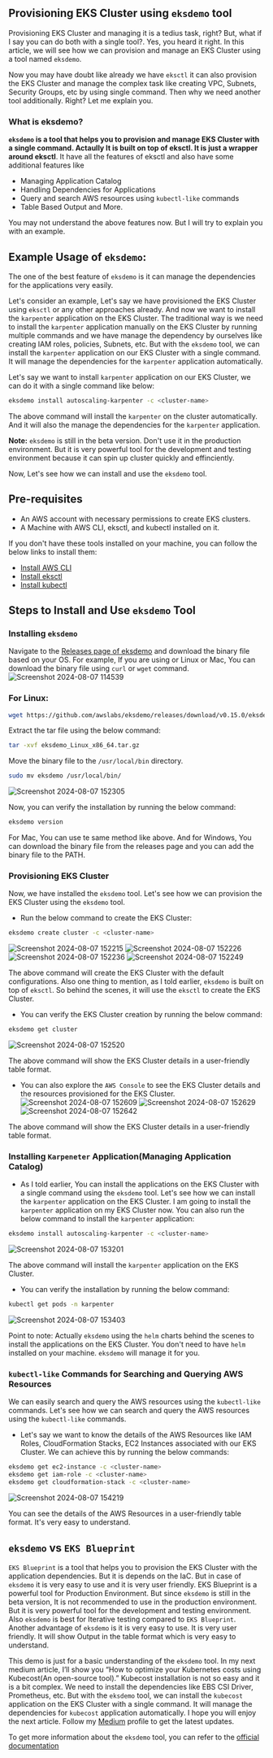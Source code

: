 ## Provisioning EKS Cluster using `eksdemo` tool

Provisioning EKS Cluster and managing it is a tedius task, right? But, what if I say you can do both with a single tool?. Yes, you heard it right. In this article, we will see how we can provision and manage an EKS Cluster using a tool named `eksdemo`.

Now you may have doubt like already we have `eksctl` it can also provision the EKS Cluster and manage the complex task like creating VPC, Subnets, Security Groups, etc by using single command. Then why we need another tool additionally. Right? Let me explain you.

### What is eksdemo?

**`eksdemo` is a tool that helps you to provision and manage EKS Cluster with a single command. Actaully It is built on top of eksctl. It is just a wrapper around eksctl**. It have all the features of eksctl and also have some additional features like

- Managing Application Catalog
- Handling Dependencies for Applications
- Query and search AWS resources using `kubectl-like` commands
- Table Based Output and More.

You may not understand the above features now. But I will try to explain you with an example.

## Example Usage of `eksdemo`:

The one of the best feature of `eksdemo` is it can manage the dependencies for the applications very easily.<br>

Let's consider an example, Let's say we have provisioned the EKS Cluster using `eksctl` or any other approaches already. And now we want to install the `karpenter` application on the EKS Cluster. The traditional way is we need to install the `karpenter` application manually on the EKS Cluster by running multiple commands and we have manage the dependency by ourselves like creating IAM roles, policies, Subnets, etc. But with the `eksdemo` tool, we can install the `karpenter` application on our EKS Cluster with a single command. It will manage the dependencies for the `karpenter` application automatically.

Let's say we want to install `karpenter` application on our EKS Cluster, we can do it with a single command like below:

```bash
eksdemo install autoscaling-karpenter -c <cluster-name>
```
The above command will install the `karpenter` on the cluster automatically. And it will also the manage the dependencies for the `karpenter` application.

**Note:** `eksdemo` is still in the beta version. Don't use it in the production environment. But it is very powerful tool for the development and testing environment because it can spin up cluster quickly and effinciently.<br>

Now, Let's see how we can install and use the `eksdemo` tool.

## Pre-requisites

- An AWS account with necessary permissions to create EKS clusters.
- A Machine with AWS CLI, eksctl, and kubectl installed on it.

If you don't have these tools installed on your machine, you can follow the below links to install them:

- [Install AWS CLI](https://docs.aws.amazon.com/cli/latest/userguide/install-cliv2.html)
- [Install eksctl](https://docs.aws.amazon.com/eks/latest/userguide/eksctl.html)
- [Install kubectl](https://kubernetes.io/docs/tasks/tools/install-kubectl/)

## Steps to Install and Use `eksdemo` Tool

### Installing `eksdemo`

Navigate to the [Releases page of eksdemo](https://github.com/awslabs/eksdemo/releases/tag/v0.15.0) and download the binary file based on your OS. For example, If you are using or Linux or Mac, You can download the binary file using `curl` or `wget` command.
![Screenshot 2024-08-07 114539](https://github.com/user-attachments/assets/cb859c70-7245-4410-97c5-9dd242ca3ba9)


### For Linux:

```bash
wget https://github.com/awslabs/eksdemo/releases/download/v0.15.0/eksdemo_Linux_x86_64.tar.gz
```

Extract the tar file using the below command:

```bash
tar -xvf eksdemo_Linux_x86_64.tar.gz
```

Move the binary file to the `/usr/local/bin` directory.

```bash
sudo mv eksdemo /usr/local/bin/
```

![Screenshot 2024-08-07 152305](https://github.com/user-attachments/assets/acf2e5a1-dfbe-4b8b-b6bc-dfdcbf39ffe9)


Now, you can verify the installation by running the below command:

```bash
eksdemo version
```
For Mac, You can use te same method like above. And for Windows, You can download the binary file from the releases page and you can add the binary file to the PATH.

### Provisioning EKS Cluster

Now, we have installed the `eksdemo` tool. Let's see how we can provision the EKS Cluster using the `eksdemo` tool.

- Run the below command to create the EKS Cluster:

```bash
eksdemo create cluster -c <cluster-name>
```
![Screenshot 2024-08-07 152215](https://github.com/user-attachments/assets/392a493f-0d72-43ab-9709-55f80e3fec88)
![Screenshot 2024-08-07 152226](https://github.com/user-attachments/assets/6b4a8bb6-6735-4c94-954a-8851687622f8)
![Screenshot 2024-08-07 152236](https://github.com/user-attachments/assets/8bb307a6-14dd-4787-bc3e-710addfb2fb8)
![Screenshot 2024-08-07 152249](https://github.com/user-attachments/assets/e35ae981-0c0d-4d2b-949d-a65bd6b548f0)

The above command will create the EKS Cluster with the default configurations. Also one thing to mention, as I told earlier, `eksdemo` is built on top of `eksctl`. So behind the scenes, it will use the `eksctl` to create the EKS Cluster.

- You can verify the EKS Cluster creation by running the below command:

```bash
eksdemo get cluster
```
![Screenshot 2024-08-07 152520](https://github.com/user-attachments/assets/21b329c7-4861-44a9-8e03-62996642dec4)

The above command will show the EKS Cluster details in a user-friendly table format.

- You can also explore the `AWS Console` to see the EKS Cluster details and the resources provisioned for the EKS Cluster.
![Screenshot 2024-08-07 152609](https://github.com/user-attachments/assets/1c559f3e-a999-4a23-82d9-4f5e76fa376d)
![Screenshot 2024-08-07 152629](https://github.com/user-attachments/assets/4ee670d7-10a9-42ce-ba78-68d95c40574f)
![Screenshot 2024-08-07 152642](https://github.com/user-attachments/assets/a35bb7de-3b3d-4606-b456-07adf6284de9)


The above command will show the EKS Cluster details in a user-friendly table format.

### Installing `Karpeneter` Application(Managing Application Catalog)

- As I told earlier, You can install the applications on the EKS Cluster with a single command using the `eksdemo` tool. Let's see how we can install the `karpenter` application on the EKS Cluster. I am going to install the `karpenter` application on my EKS Cluster now. You can also run the below command to install the `karpenter` application:

```bash
eksdemo install autoscaling-karpenter -c <cluster-name>
```
![Screenshot 2024-08-07 153201](https://github.com/user-attachments/assets/247b61da-de55-41cf-b74f-765509284f01)

The above command will install the `karpenter` application on the EKS Cluster.

- You can verify the installation by running the below command:

```bash
kubectl get pods -n karpenter
```
![Screenshot 2024-08-07 153403](https://github.com/user-attachments/assets/fe5a2b47-83ae-45a5-a747-0a0775a104c8)

Point to note: Actually `eksdemo` using the `helm` charts behind the scenes to install the applications on the EKS Cluster. You don't need to have `helm` installed on your machine. `eksdemo` will manage it for you.

### `kubectl-like` Commands for Searching and Querying AWS Resources

We can easily search and query the AWS resources using the `kubectl-like` commands. Let's see how we can search and query the AWS resources using the `kubectl-like` commands.

- Let's say we want to know the details of the AWS Resources like IAM Roles, CloudFormation Stacks, EC2 Instances associated with our EKS Cluster. We can achieve this by running the below commands:

```bash
eksdemo get ec2-instance -c <cluster-name>
eksdemo get iam-role -c <cluster-name>
eksdemo get cloudformation-stack -c <cluster-name>
```

![Screenshot 2024-08-07 154219](https://github.com/user-attachments/assets/50db1121-c68c-4169-9a55-db569bf91f69)


You can see the details of the AWS Resources in a user-friendly table format. It's very easy to understand.


## `eksdemo` vs `EKS Blueprint`

`EKS Blueprint` is a tool that helps you to provision the EKS Cluster with the application dependencies. But it is depends on the IaC. But in case of `eksdemo` it is very easy to use and it is very user friendly. EKS Blueprint is a powerful tool for Production Environment. But since `eksdemo` is still in the beta version, It is not recommended to use in the production environment. But it is very powerful tool for the development and testing environment. Also `eksdemo` is best for Iterative testing compared to `EKS Blueprint`. Another advantage of `eksdemo` is it is very easy to use. It is very user friendly. It will show Output in the table format which is very easy to understand.<br>

This demo is just for a basic understanding of the `eksdemo` tool. In my next medium article, I’ll show you “How to optimize your Kubernetes costs using Kubecost(An open-source tool).” Kubecost installation is not so easy and it is a bit complex. We need to install the dependencies like EBS CSI Driver, Prometheus, etc. But with the `eksdemo` tool, we can install the `kubecost` application on the EKS Cluster with a single command. It will manage the dependencies for `kubecost` application automatically. I hope you will enjoy the next article. Follow my [Medium](https://medium.com/@mathesh-me) profile to get the latest updates.

To get more information about the `eksdemo` tool, you can refer to the [official documentation](https://github.com/awslabs/eksdemo)

